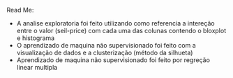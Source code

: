 Read Me:

- A analise exploratoria foi feito utilizando como referencia a intereção entre o valor (seil-price) com cada uma das colunas contendo o bloxplot e histograma
- O aprendizado de maquina não supervisionado foi feito com a visualização de dados e a clusterização (método da silhueta)
- Aprendizado de maquina não supervisionado foi feito por regreção linear multipla
